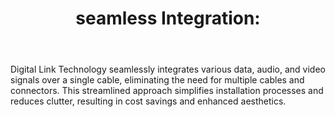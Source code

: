 ---
id: 7
title:  "seamless Integration:"
body:   "Digital Link Technology seamlessly integrates various data, audio, and video signals over a single cable, eliminating the need for multiple cables and connectors. This streamlined approach simplifies installation processes and reduces clutter, resulting in cost savings and enhanced aesthetics."
icon: "../icons/unvicon.svg"
---